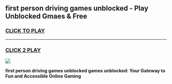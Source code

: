 
## first person driving games unblocked - Play Unblocked Gmaes & Free
<h3>
<a href="https://news.freeplayer.one?title=first_person_driving_games_unblocked&ref=23F">CLICK TO PLAY</a></h3>
<hr>

<h3>
<a href="https://news.freeplayer.one?title=first_person_driving_games_unblocked&ref=23F">CLICK 2 PLAY</a>
  
</h3>

<a href="https://news.freeplayer.one?title=first_person_driving_games_unblocked&ref=23F/"><img src="https://clearcache.store/games.png"></a>


**first person driving games unblocked games unblocked: Your Gateway to Fun and Accessible Online Gaming**
